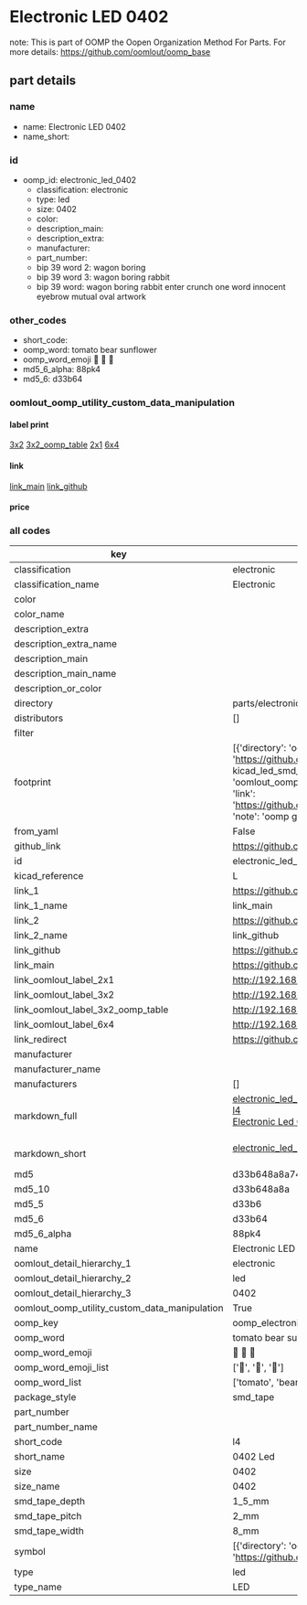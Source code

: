 # Electronic LED 0402  

note: This is part of OOMP the Oopen Organization Method For Parts. For more details: https://github.com/oomlout/oomp_base

##  part details
  







### name
* name: Electronic LED 0402
* name_short: 
### id
* oomp_id: electronic_led_0402
  * classification: electronic
  * type: led
  * size: 0402
  * color: 
  * description_main: 
  * description_extra: 
  * manufacturer: 
  * part_number: 
  * bip 39 word 2: wagon boring
  * bip 39 word 3: wagon boring rabbit
  * bip 39 word: wagon boring rabbit enter crunch one word innocent eyebrow mutual oval artwork

### other_codes
* short_code: 
* oomp_word: tomato bear sunflower
* oomp_word_emoji :tomato: :bear: :sunflower:
* md5_6_alpha: 88pk4
* md5_6: d33b64






### oomlout_oomp_utility_custom_data_manipulation
#### label print
[3x2](http://192.168.1.245:1112/?label=oomp%2088pk4)
[3x2_oomp_table](http://192.168.1.108:1112/?label=oomp%2088pk4)
[2x1](http://192.168.1.242:1112/?label=oomp%2088pk4)
[6x4](http://192.168.1.55:1112/?label=oomp%2088pk4)    

#### link

[link_main](https://github.com/oomlout/oomlout_oomp_version_1_messy/tree/main/parts/electronic_led_0402) [link_github](https://github.com/oomlout/oomlout_oomp_version_1_messy/tree/main/parts/electronic_led_0402)                             

#### price







### all codes 
| key | value |  
| --- | --- |  
| classification | electronic |  
| classification_name | Electronic |  
| color |  |  
| color_name |  |  
| description_extra |  |  
| description_extra_name |  |  
| description_main |  |  
| description_main_name |  |  
| description_or_color |   |  
| directory | parts/electronic_led_0402 |  
| distributors | [] |  
| filter |  |  
| footprint | [{'directory': 'oomlout_oomp_footprint_bot/footprints/kicad_led_smd_led_0402_1005metric//working/working.kicad_mod', 'index': 0, 'link': 'https://github.com/oomlout/oomlout_oomp_footprint_bot/tree/main/foootprntss/kicad_led_smd_led_0402_1005metric', 'note': 'source footprint kicad_led_smd_led_0402_1005metric', 'oomp_key': 'oomp_kicad_led_smd_led_0402_1005metric'}, {'directory': 'oomlout_oomp_footprint_bot/footprints/oomlout_oomlout_oomp_part_footprints_l4_electronic_led_0402//working/working.kicad_mod', 'index': 1, 'link': 'https://github.com/oomlout/oomlout_oomp_footprint_bot/tree/main/foootprntss/oomlout_oomlout_oomp_part_footprints_l4_electronic_led_0402', 'note': 'oomp generated footprint', 'oomp_key': 'oomp_oomlout_oomlout_oomp_part_footprints_l4_electronic_led_0402'}] |  
| from_yaml | False |  
| github_link | https://github.com/oomlout/oomlout_oomp_part_src/tree/main/parts/electronic_led_0402 |  
| id | electronic_led_0402 |  
| kicad_reference | L |  
| link_1 | https://github.com/oomlout/oomlout_oomp_version_1_messy/tree/main/parts/electronic_led_0402 |  
| link_1_name | link_main |  
| link_2 | https://github.com/oomlout/oomlout_oomp_version_1_messy/tree/main/parts/electronic_led_0402 |  
| link_2_name | link_github |  
| link_github | https://github.com/oomlout/oomlout_oomp_version_1_messy/tree/main/parts/electronic_led_0402 |  
| link_main | https://github.com/oomlout/oomlout_oomp_version_1_messy/tree/main/parts/electronic_led_0402 |  
| link_oomlout_label_2x1 | http://192.168.1.242:1112/?label=oomp%2088pk4 |  
| link_oomlout_label_3x2 | http://192.168.1.245:1112/?label=oomp%2088pk4 |  
| link_oomlout_label_3x2_oomp_table | http://192.168.1.108:1112/?label=oomp%2088pk4 |  
| link_oomlout_label_6x4 | http://192.168.1.55:1112/?label=oomp%2088pk4 |  
| link_redirect | https://github.com/oomlout/oomlout_oomp_version_1_messy/tree/main/parts/electronic_led_0402 |  
| manufacturer |  |  
| manufacturer_name |  |  
| manufacturers | [] |  
| markdown_full | [electronic_led_0402](none)<br>[l4](none)<br>[Electronic Led 0402](none)<br><br> |  
| markdown_short | [electronic_led_0402](none)<br><br> |  
| md5 | d33b648a8a749fae6a9a74b760467fb2 |  
| md5_10 | d33b648a8a |  
| md5_5 | d33b6 |  
| md5_6 | d33b64 |  
| md5_6_alpha | 88pk4 |  
| name | Electronic LED 0402 |  
| oomlout_detail_hierarchy_1 | electronic |  
| oomlout_detail_hierarchy_2 | led |  
| oomlout_detail_hierarchy_3 | 0402 |  
| oomlout_oomp_utility_custom_data_manipulation | True |  
| oomp_key | oomp_electronic_led_0402 |  
| oomp_word | tomato bear sunflower |  
| oomp_word_emoji | :tomato: :bear: :sunflower: |  
| oomp_word_emoji_list | [':tomato:', ':bear:', ':sunflower:'] |  
| oomp_word_list | ['tomato', 'bear', 'sunflower'] |  
| package_style | smd_tape |  
| part_number |  |  
| part_number_name |  |  
| short_code | l4 |  
| short_name | 0402 Led |  
| size | 0402 |  
| size_name | 0402 |  
| smd_tape_depth | 1_5_mm |  
| smd_tape_pitch | 2_mm |  
| smd_tape_width | 8_mm |  
| symbol | [{'directory': 'oomlout_oomp_symbol_bot/symbols/kicad_device_led//working/working.kicad_sym', 'index': 0, 'link': 'https://github.com/oomlout/oomlout_oomp_symbol_bot/tree/main/symbols/kicad_device_led', 'oomp_key': 'oomp_kicad_device_led'}] |  
| type | led |  
| type_name | LED |  
